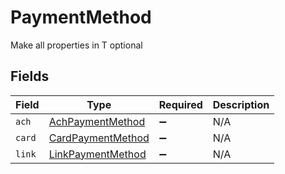 # PaymentMethod

Make all properties in T optional


## Fields

| Field                                                         | Type                                                          | Required                                                      | Description                                                   |
| ------------------------------------------------------------- | ------------------------------------------------------------- | ------------------------------------------------------------- | ------------------------------------------------------------- |
| `ach`                                                         | [AchPaymentMethod](../../models/shared/AchPaymentMethod.md)   | :heavy_minus_sign:                                            | N/A                                                           |
| `card`                                                        | [CardPaymentMethod](../../models/shared/CardPaymentMethod.md) | :heavy_minus_sign:                                            | N/A                                                           |
| `link`                                                        | [LinkPaymentMethod](../../models/shared/LinkPaymentMethod.md) | :heavy_minus_sign:                                            | N/A                                                           |